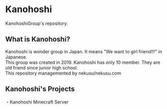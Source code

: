 # Kanohoshi
KanohoshiGroup's repository.

## What is Kanohoshi?
Kanohoshi is wonder group in Japan. It means "We want to girl friend!!!" in Japanese.  
This group was created in 2019. Kanohoshi has only 10 member. They are old friend since junior high school.  
This repository managemented by nekusu/nekusu.com

## Kanohoshi's Projects
・Kanohoshi Minecraft Server
